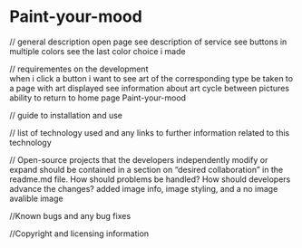 # Paint-your-mood

// general description
open page
    see description of service
    see buttons in multiple colors
    see the last color choice i made
    
  // requirementes on the development  
when i click a button i want to see art of the corresponding type
    be taken to a page with art displayed
    see information about art
    cycle between pictures 
    ability to return to home page
 Paint-your-mood

// guide to installation and use

// list of technology used and any links to further information related to this technology

// Open-source projects that the developers independently modify or expand should be contained in a section on “desired collaboration” in the readme.md file. How should problems be handled? How should developers advance the changes?
added image info, image styling, and a no image avalible image

//Known bugs and any bug fixes

//Copyright and licensing information
